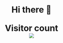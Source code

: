 
<h1 align="center"> Hi there 👋 <br></h>

<p align="center"> 
  Visitor count<br>
  <img src="https://profile-counter.glitch.me/adbreeker/count.svg" />
</p>

<!--
**adbreeker/adbreeker** is a ✨ _special_ ✨ repository because its `README.md` (this file) appears on your GitHub profile.

Here are some ideas to get you started:

- 🔭 I’m currently working on ...
- 🌱 I’m currently learning ...
- 👯 I’m looking to collaborate on ...
- 🤔 I’m looking for help with ...
- 💬 Ask me about ...
- 📫 How to reach me: ...
- 😄 Pronouns: ...
- ⚡ Fun fact: ...
-->
